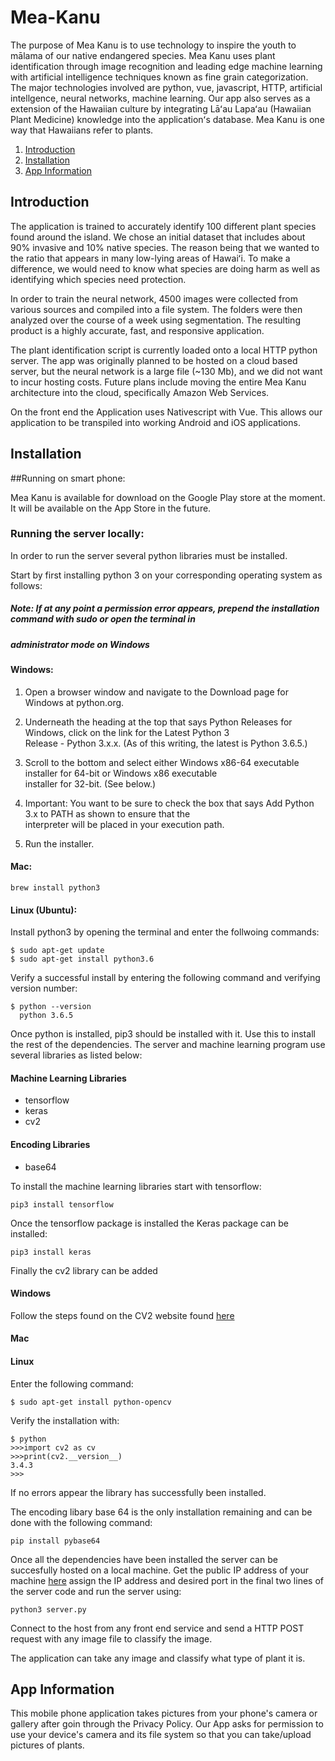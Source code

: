 # Mea-Kanu

The purpose of Mea Kanu is to use technology to inspire the youth to mālama of our native endangered species.
Mea Kanu uses plant identification through image recognition and leading edge machine learning with
artificial intelligence techniques known as fine grain categorization. The major technologies involved are python, 
vue, javascript, HTTP, artificial intellgence, neural networks, machine learning.  Our app also serves as a extension of 
the Hawaiian culture by integrating Lāʻau Lapaʻau (Hawaiian Plant Medicine) knowledge into the applicationʻs database.
Mea Kanu is one way that Hawaiians refer to plants.

1. [Introduction](#Introduction)
2. [Installation](#Installation)
3. [App Information](#App-Information)

## Introduction

The application is trained to accurately identify 100 different plant species found around the island.
We chose an initial dataset that includes about 90% invasive and 10% native species.  The reason being that we wanted
to the ratio that appears in many low-lying areas of Hawaiʻi.  To make a difference, we would need to know what species are
doing harm as well as identifying which species need protection.

In order to train the neural network, 4500 images were collected from various sources and compiled into a file system. The 
folders were then analyzed over the course of a week using segmentation. The resulting product is a highly accurate, fast, and 
responsive application.

The plant identification script is currently loaded onto a local HTTP python server. The app was originally planned to be 
hosted on a cloud based server, but the neural network is a large file (~130 Mb), and we did not want to incur hosting costs. 
Future plans include moving the entire Mea Kanu architecture into the cloud, specifically Amazon Web Services.

On the front end the Application uses Nativescript with Vue. This allows our application to be transpiled into working Android 
and iOS applications.


 

## Installation

##Running on smart phone:

  Mea Kanu is available for download on the Google Play store at the moment.  It will be available on the App Store 
  in the future.  

### Running the server locally:

  In order to run the server several python libraries must be installed. 
  
  Start by first installing python 3 on your corresponding operating system as follows:
  
  ##### Note: If at any point a permission error appears, prepend the installation command with sudo or open the terminal in
  #####       administrator mode on Windows
  
  ####  Windows:
  
  1.  Open a browser window and navigate to the Download page for Windows at python.org.
  
  2.  Underneath the heading at the top that says Python Releases for Windows, click on the link for the Latest Python 3    
      Release - Python 3.x.x. (As of this writing, the latest is Python 3.6.5.)
  
  3.  Scroll to the bottom and select either Windows x86-64 executable installer for 64-bit or Windows x86 executable  
      installer for 32-bit. (See below.)
      
  4.  Important: You want to be sure to check the box that says Add Python 3.x to PATH as shown to ensure that the   
      interpreter will be placed in your execution path.
      
  5.  Run the installer. 
      
      
   #### Mac:
    
    brew install python3
    
   #### Linux (Ubuntu):
   
   Install python3 by opening the terminal and enter the follwoing commands:
   
   ```
   $ sudo apt-get update
   $ sudo apt-get install python3.6
   ```
   
   Verify a successful install by entering the following command and verifying version number:
   
   ```
   $ python --version
     python 3.6.5
   ```

Once python is installed, pip3 should be installed with it. Use this to install the rest of the dependencies.
The server and machine learning program use several libraries as listed below:

#### Machine Learning Libraries
* tensorflow
* keras
* cv2

#### Encoding Libraries
* base64

To install the machine learning libraries start with tensorflow:

```pip3 install tensorflow```

Once the tensorflow package is installed the Keras package can be installed:

```pip3 install keras```

Finally the cv2 library can be added

#### Windows

Follow the steps found on the CV2 website found [here](https://opencv-python-tutroals.readthedocs.io/en/latest/py_tutorials/py_setup/py_setup_in_windows/py_setup_in_windows.html)

#### Mac

#### Linux

Enter the following command:

```
$ sudo apt-get install python-opencv
```

Verify the installation with:

```
$ python
>>>import cv2 as cv
>>>print(cv2.__version__)
3.4.3
>>>
```
If no errors appear the library has successfully been installed.

The encoding libary base 64 is the only installation remaining and can be done with the following command:

```
pip install pybase64
```
Once all the dependencies have been installed the server can be succesfully hosted on a local machine. Get the public IP address of your machine [here](www.whatsmyip.com) assign the IP address and desired port in the final two lines of the server code and run the server using:

```
python3 server.py
```

Connect to the host from any front end service and send a HTTP POST request with any image file to classify the image.

The application can take any image and classify what type of plant it is.

## App Information

This mobile phone application takes pictures from your phone's camera or gallery after goin through the 
Privacy Policy. Our App asks for permission to use your device's camera and its file system so that you can take/upload
pictures of plants.
